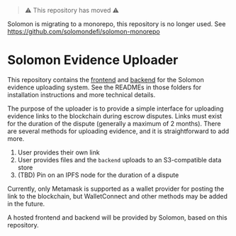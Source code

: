 > :warning: This repository has moved :warning:

Solomon is migrating to a monorepo, this repository is no longer used. See https://github.com/solomondefi/solomon-monorepo

# Solomon Evidence Uploader

This repository contains the [frontend](./frontend/) and [backend](./backend/) for the Solomon evidence uploading system.
See the READMEs in those folders for installation instructions and more technical details.

The purpose of the uploader is to provide a simple interface for uploading evidence links to the blockchain during escrow disputes. Links must exist for the
duration of the dispute (generally a maximum of 2 months). There are several methods for uploading evidence, and it is straightforward to
add more.

1. User provides their own link
2. User provides files and the `backend` uploads to an S3-compatible data store
3. (TBD) Pin on an IPFS node for the duration of a dispute

Currently, only Metamask is supported as a wallet provider for posting the link to the blockchain, but WalletConnect and other methods may
be added in the future.

A hosted frontend and backend will be provided by Solomon, based on this repository.
